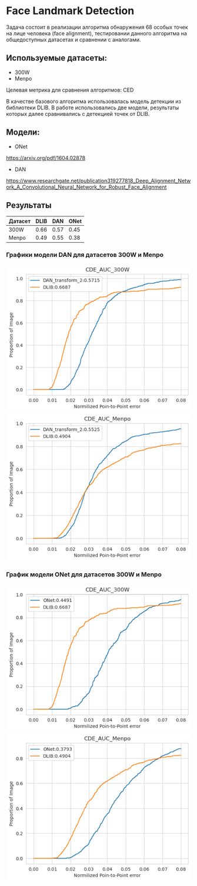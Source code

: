 # Face Landmark Detection

Задача состоит в реализации алгоритма обнаружения 68 особых точек на лице человека (face alignment), тестировании данного алгоритма на общедоступных датасетах и сравнении с аналогами.

## Используемые датасеты:
+ 300W
+ Menpo

Целевая метрика для сравнения алгоритмов: CED
 
В качестве базового алгоритма использовалась модель детекции из библиотеки DLIB. В работе использовались две модели, результаты которых далее сравнивались с детекцией точек от DLIB.

## Модели:
+ ONet 

https://arxiv.org/pdf/1604.02878
+ DAN

https://www.researchgate.net/publication319277818_Deep_Alignment_Network_A_Convolutional_Neural_Network_for_Robust_Face_Alignment

## Результаты

| Датасет  | DLIB |   DAN    |  ONet  |
| ---------| -----|--------- |------
| 300W     | 0.66 |   0.57   |  0.45 |      
| Menpo    | 0.49 |   0.55   |  0.38 | 

### Графики модели DAN для датасетов 300W и Menpo

![alt text](results/AUC_300W_DAN_tr2.png) ![alt text](results/AUC_Menpo_DAN_tr2.png)

### График модели ONet для датасетов 300W и Menpo

![alt text](results/AUC_300W_Onet.png) ![alt text](results/AUC_MenpoONet.png)